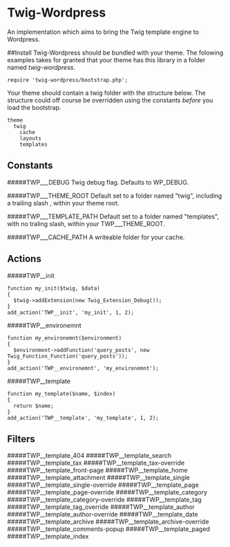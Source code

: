 Twig-Wordpress
==============

An implementation which aims to bring the Twig template engine to Wordpress.

##Install
Twig-Wordpress should be bundled with your theme. The folowing examples takes for granted that your theme has this library in a folder named *twig-wordpress*.

    require 'twig-wordpress/bootstrap.php';
 
Your theme should contain a twig folder with the structure below. The structure could off course be overridden using the constants *before* you load the bootstrap.

    theme
      twig
        cache
        layouts
        templates
 
## Constants

#####TWP___DEBUG
Twig debug flag. Defaults to WP_DEBUG.

#####TWP___THEME_ROOT
Default set to a folder named "twig", including a trailing slash , within your theme root.

#####TWP___TEMPLATE_PATH
Default set to a folder named "templates", with no traling slash, within your TWP___THEME_ROOT.

#####TWP___CACHE_PATH
A writeable folder for your cache.

## Actions

#####TWP__init

    function my_init($twig, $data)
    {
      $twig->addExtension(new Twig_Extension_Debug());
    }
    add_action('TWP__init', 'my_init', 1, 2);

#####TWP__environemnt

    function my_environemnt($environment)
    {
      $environment->addFunction('query_posts', new Twig_Function_Function('query_posts'));
    }
    add_action('TWP__environemnt', 'my_environemnt');

#####TWP__template
    
    function my_template($name, $index)
    {
      return $name;
    }
    add_action('TWP__template', 'my_template', 1, 2);
    
## Filters

#####TWP__template_404
#####TWP__template_search
#####TWP__template_tax
#####TWP__template_tax-override
#####TWP__template_front-page
#####TWP__template_home
#####TWP__template_attachment
#####TWP__template_single
#####TWP__template_single-override
#####TWP__template_page
#####TWP__template_page-override
#####TWP__template_category
#####TWP__template_category-override
#####TWP__template_tag
#####TWP__template_tag_override
#####TWP__template_author
#####TWP__template_author-override
#####TWP__template_date
#####TWP__template_archive
#####TWP__template_archive-override
#####TWP__template_comments-popup
#####TWP__template_paged
#####TWP__template_index